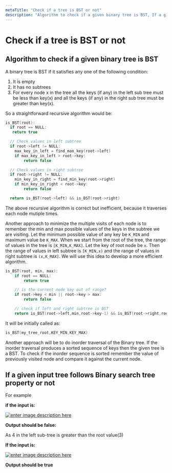 ```yaml
---
metaTitle: "Check if a tree is BST or not"
description: "Algorithm to check if a given binary tree is BST, If a given input tree follows Binary search tree property or not"
---
```


# Check if a tree is BST or not




## Algorithm to check if a given binary tree is BST


A binary tree is BST if it satisfies any one of the following condition:

1. It is empty
1. It has no subtrees
1. For every node x in the tree all the keys (if any) in the left sub tree must be less than key(x) and all the keys (if any) in the right sub tree must be greater than key(x).

So a straightforward recursive algorithm would be:

```cpp
is_BST(root):
  if root == NULL:
   return true

  // Check values in left subtree
  if root->left != NULL:
    max_key_in_left = find_max_key(root->left)
    if max_key_in_left > root->key:
        return false

  // Check values in right subtree
  if root->right != NULL:
    min_key_in_right = find_min_key(root->right)
    if min_key_in_right < root->key:
        return false

  return is_BST(root->left) && is_BST(root->right)

```

The above recursive algorithm is correct but inefficient, because it traverses each node mutiple times.

Another approach to minimize the multiple visits of each node is to remember the min and max possible values of the keys in the subtree we are visiting. Let the minimum possible value of any key be `K_MIN` and maximum value be `K_MAX`. When we start from the root of the tree, the range of values in the tree is `[K_MIN,K_MAX]`. Let the key of root node be `x`. Then the range of values in left subtree is `[K_MIN,x)` and the range of values in right subtree is `(x,K_MAX]`.  We will use this idea to develop a more efficient algorithm.

```cpp
is_BST(root, min, max):
    if root == NULL:
        return true

    // is the current node key out of range?
    if root->key < min || root->key > max:
        return false

    // check if left and right subtree is BST
    return is_BST(root->left,min,root->key-1) && is_BST(root->right,root->key+1,max)

```

It will be initially called as:

```cpp
is_BST(my_tree_root,KEY_MIN,KEY_MAX)

```

Another approach will be to do inorder traversal of the Binary tree. If the inorder traversal produces a sorted sequence of keys then the given tree is a BST. To check if the inorder sequence is sorted remember the value of previously visited node and compare it  against the current node.



## If a given input tree follows Binary search tree property or not


For example

**if the input is:**

[<img src="https://i.stack.imgur.com/sd2Zq.png" alt="enter image description here" />](https://i.stack.imgur.com/sd2Zq.png)

**Output should be false:**

As 4 in the left sub-tree is greater than the root value(3)

**If the input is:**

[<img src="https://i.stack.imgur.com/GR41M.png" alt="enter image description here" />](https://i.stack.imgur.com/GR41M.png)

**Output should be true**

